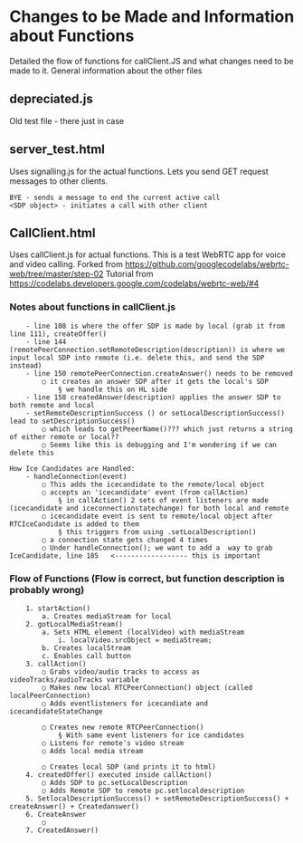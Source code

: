 # Changes to be Made and Information about Functions

Detailed the flow of functions for callClient.JS and what changes need to be made to it.
General information about the other files

## depreciated.js

Old test file - there just in case

## server_test.html

Uses signalling.js for the actual functions. Lets you send GET request messages to other clients.

```
BYE - sends a message to end the current active call
<SDP object> - initiates a call with other client
```

## CallClient.html

Uses callClient.js for actual functions. This is a test WebRTC app for voice and video calling. 
Forked from https://github.com/googlecodelabs/webrtc-web/tree/master/step-02
Tutorial from https://codelabs.developers.google.com/codelabs/webrtc-web/#4

### Notes about functions in callClient.js

```
	- line 108 is where the offer SDP is made by local (grab it from line 111), createOffer()
	- line 144 (remotePeerConnection.setRemoteDescription(description)) is where we input local SDP into remote (i.e. delete this, and send the SDP instead)
	- line 150 remotePeerConnection.createAnswer() needs to be removed
		○ it creates an answer SDP after it gets the local's SDP
			§ we handle this on HL side
	- line 158 createdAnswer(description) applies the answer SDP to both remote and local
	- setRemoteDescriptionSuccess () or setLocalDescriptionSuccess() lead to setDescriptionSuccess()
		○ which leads to getPeeerName()??? which just returns a string of either remote or local??
		○ Seems like this is debugging and I'm wondering if we can delete this

How Ice Candidates are Handled:
	- handleConnection(event)
		○ This adds the icecandidate to the remote/local object 
		○ accepts an 'icecandidate' event (from callAction) 
			§ in callAction() 2 sets of event listeners are made (icecandidate and iceconnectionstatechange) for both local and remote
		○ icecandidate event is sent to remote/local object after RTCIceCandidate is added to them
			§ this triggers from using .setLocalDescription()
		○ a connection state gets changed 4 times
		○ Under handleConnection(); we want to add a  way to grab IceCandidate, line 185   <------------------ this is important

```

### Flow of Functions (Flow is correct, but function description is probably wrong)

```
	1. startAction()
		a. Creates mediaStream for local
	2. gotLocalMediaStream()
		a. Sets HTML element (localVideo) with mediaStream 
			i. localVideo.srcObject = mediaStream;
		b. Creates localStream
		c. Enables call button
	3. callAction()
		○ Grabs video/audio tracks to access as videoTracks/audioTracks variable
		○ Makes new local RTCPeerConnection() object (called localPeerConnection)
		○ Adds eventlisteners for icecandiate and icecandidateStateChange
		
		○ Creates new remote RTCPeerConnection() 
			§ With same event listeners for ice candidates
		○ Listens for remote's video stream
		○ Adds local media stream 

		○ Creates local SDP (and prints it to html) 
	4. createdOffer() executed inside callAction()
		○ Adds SDP to pc.setLocalDescription 
		○ Adds Remote SDP to remote pc.setlocaldescription
	5. SetlocalDescriptionSuccess() + setRemoteDescriptionSuccess() + createAnswer() + Createdanswer()
	6. CreateAnswer
		○ 
	7. CreatedAnswer()
```